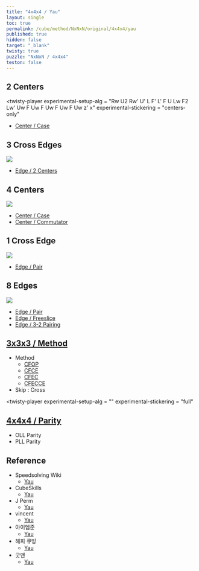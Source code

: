 ```yaml
---
title: "4x4x4 / Yau"
layout: single
toc: true
permalink: /cube/method/NxNxN/original/4x4x4/yau
published: true
hidden: false
target: "_blank"
twisty: true
puzzle: "NxNxN / 4x4x4"
teston: false
---
```

<span
  id     = "cube"
  puzzle = "{{page.puzzle}}"
  teston = "{{page.teston}}"
  alg                       = "y y y y"
  experimental-setup-anchor = "end" >

<head>
  <base target = "{{page.target}}">
  <style>
    img {
      max-width: 250px;
    }
  </style>
</head>



## 2 Centers

<twisty-player
  experimental-setup-alg  = "Rw U2 Rw' U' L F' L' F U Lw F2 Lw' Uw F Uw F Uw F Uw F Uw z' x"
  experimental-stickering = "centers-only"
></twisty-player>

- [Center / Case](/cube/method/NxNxN/original/4x4x4/center/case)



## 3 Cross Edges

<a href="https://alpha.twizzle.net/edit/?puzzle=4x4x4&stickering=Cross&setup-alg=z+D+B+U+D+F+D+2R+F+U+B+D+2R+B%27+U%27+F+2R+z2+U2+2L+F%27+R%27+F+2L2+F+R%27+2R%27+F2+2R2+F%27">
  <img src="https://user-images.githubusercontent.com/92285528/221233782-a00c21e3-4709-4a2d-b880-d748e2ee0fd4.png">
</a>
<twisty-player
  experimental-setup-alg  = "z D B U D F D 2R F U B D 2R B' U' F 2R z2 U2 2L F' R' F 2L2 F R' 2R' F2 2R2 F'"
  experimental-stickering = "Cross"
></twisty-player>

- [Edge / 2 Centers](/cube/method/NxNxN/original/4x4x4/edge/2_centers)



## 4 Centers

<a href="https://alpha.twizzle.net/edit/?puzzle=4x4x4&stickering=Cross&setup-alg=Rw+U2+Rw%27+U%27+L+F%27+L%27+F+U+Lw+F2+Lw%27">
  <img src="https://user-images.githubusercontent.com/92285528/215301525-215a6a32-6e02-40a6-a30b-5c59a72b4686.png">
</a>
<twisty-player
  experimental-setup-alg  = "Rw U2 Rw' U' L F' L' F U Lw F2 Lw'"
  experimental-stickering = "Cross"
></twisty-player>

- [Center / Case](/cube/method/NxNxN/original/4x4x4/center/case)
- [Center / Commutator](/cube/method/NxNxN/original/4x4x4/center/commutator)



## 1 Cross Edge

<a href="https://alpha.twizzle.net/edit/?puzzle=4x4x4&stickering=Cross">
  <img src="https://user-images.githubusercontent.com/92285528/215301574-79a91221-8086-477f-a5bf-0fe2ccda014e.png">
</a>
<twisty-player
  experimental-setup-alg  = ""
  experimental-stickering = "Cross"
></twisty-player>

- [Edge / Pair](/cube/method/NxNxN/original/4x4x4/edge/pair)



## 8 Edges

<a href="https://alpha.twizzle.net/edit/?puzzle=4x4x4&setup-alg=R+U+L+D+B+F+R+U+L+B+F+D+L+U+B+R+U+D+R+U+F+L+F+R+U+F+L+R">
  <img src="https://user-images.githubusercontent.com/92285528/215299975-4da81d75-41ec-4d58-87aa-463d53aec64b.png">
</a>
<twisty-player
  experimental-setup-alg  = "R U R' L' U L y2 R U R' L' U L y2"
  experimental-stickering = "full"
></twisty-player>

- [Edge / Pair](/cube/method/NxNxN/original/4x4x4/edge/pair)
- [Edge / Freeslice](/cube/method/NxNxN/original/4x4x4/edge/freeslice)
- [Edge / 3-2 Pairing](/cube/method/NxNxN/original/4x4x4/edge/3-2_pairing)



## [3x3x3 / Method](/cube/method/NxNxN/original/3x3x3#method)

- Method
  - [CFOP](/cube/method/NxNxN/original/3x3x3/cfop)
  - [CFCE](/cube/method/NxNxN/original/3x3x3/cfce)
  - [CFEC](/cube/method/NxNxN/original/3x3x3/cfec)
  - [CFECCE](/cube/method/NxNxN/original/3x3x3/cfecce)
- Skip : Cross

<twisty-player
  experimental-setup-alg  = ""
  experimental-stickering = "full"
></twisty-player>



## [4x4x4 / Parity](/cube/method/NxNxN/original/4x4x4/parity)

- OLL Parity
- PLL Parity



## Reference

- Speedsolving Wiki
  - [Yau](https://www.speedsolving.com/wiki/index.php/Yau_method)
- CubeSkills
  - [Yau](https://www.cubeskills.com/tutorials/intermediate-tips-and-yau-method)
- J Perm
  - [Yau](https://jperm.net/4x4)
- vincent
  - [Yau](https://m.blog.naver.com/vincentcube?categoryNo=58)
- 아이엠준
  - [Yau](https://youtu.be/jcEelDhL7KU)
- 해피 큐빙
  - [Yau](https://youtu.be/ruqzctlZfxM)
- 굿맨
  - [Yau](https://youtu.be/0slUBFL3F-g)

